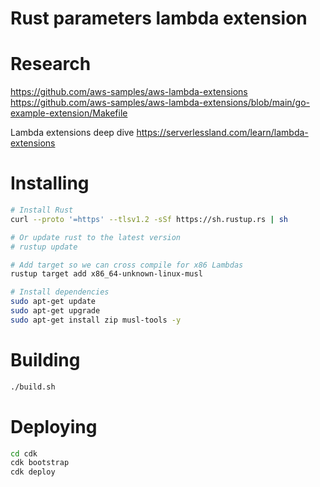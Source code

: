 # Rust parameters lambda extension

# Research

https://github.com/aws-samples/aws-lambda-extensions
https://github.com/aws-samples/aws-lambda-extensions/blob/main/go-example-extension/Makefile

Lambda extensions deep dive
https://serverlessland.com/learn/lambda-extensions

# Installing

```sh
# Install Rust
curl --proto '=https' --tlsv1.2 -sSf https://sh.rustup.rs | sh

# Or update rust to the latest version
# rustup update

# Add target so we can cross compile for x86 Lambdas
rustup target add x86_64-unknown-linux-musl

# Install dependencies
sudo apt-get update
sudo apt-get upgrade
sudo apt-get install zip musl-tools -y
```

# Building

```sh
./build.sh
```

# Deploying

```sh
cd cdk
cdk bootstrap
cdk deploy
```

